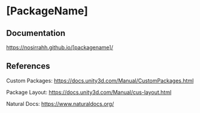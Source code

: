 # [PackageName]

## Documentation

https://nosirrahh.github.io/[packagename]/

## References

Custom Packages: https://docs.unity3d.com/Manual/CustomPackages.html

Package Layout: https://docs.unity3d.com/Manual/cus-layout.html

Natural Docs: https://www.naturaldocs.org/